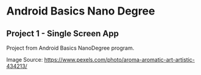 # Android Basics Nano Degree
## Project 1 - Single Screen App

Project from Android Basics NanoDegree program.

Image Source: https://www.pexels.com/photo/aroma-aromatic-art-artistic-434213/